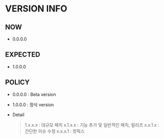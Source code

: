 # VERSION INFO

## NOW

-   0.0.0.0

## EXPECTED

-   1.0.0.0

## POLICY

-   0.0.0.0 : Beta version
-   1.0.0.0 : 정식 version

-   Detail
    > 1.x.x.x : 대규모 패치
    > x.1.x.x : 기능 추가 및 일반적인 패치, 릴리즈
    > x.x.1.x : 간단한 이슈 수정
    > x.x.x.1 : 핫픽스

